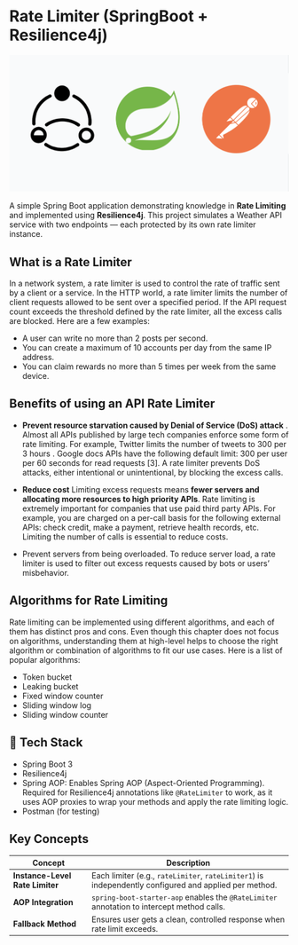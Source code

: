 # Rate Limiter (SpringBoot + Resilience4j)

![Banner](banner.png)

A simple Spring Boot application demonstrating knowledge in **Rate Limiting** and implemented using **Resilience4j**. This project simulates a Weather API service with two endpoints — each protected by its own rate limiter instance.

## What is a Rate Limiter
In a network system, a rate limiter is used to control the rate of traffic sent by a client or a service. In the HTTP world, a rate limiter limits the number of client requests allowed to be sent over a specified period. If the API request count exceeds the threshold defined by the rate limiter, all the excess calls are blocked. Here are a few examples:

- A user can write no more than 2 posts per second.
- You can create a maximum of 10 accounts per day from the same IP address.
- You can claim rewards no more than 5 times per week from the same device.

## Benefits of using an API Rate Limiter

- **Prevent resource starvation caused by Denial of Service (DoS) attack** . Almost all APIs published by large tech companies enforce some form of rate limiting. For example, Twitter limits the number of tweets to 300 per 3 hours . Google docs APIs have the following default limit: 300 per user per 60 seconds for read requests [3]. A rate limiter prevents DoS attacks, either intentional or unintentional, by blocking the excess calls.
  
- **Reduce cost** Limiting excess requests means **fewer servers and allocating more resources to high priority APIs**. Rate limiting is extremely important for companies that use paid third party APIs. For example, you are charged on a per-call basis for the following external APIs: check credit, make a payment, retrieve health records, etc. Limiting the number of calls is essential to reduce costs.
  
- Prevent servers from being overloaded. To reduce server load, a rate limiter is used to filter out excess requests caused by bots or users’ misbehavior.


## Algorithms for Rate Limiting
Rate limiting can be implemented using different algorithms, and each of them has distinct pros and cons. Even though this chapter does not focus on algorithms, understanding them at high-level helps to choose the right algorithm or combination of algorithms to fit our use cases. Here is a list of popular algorithms:

- Token bucket
- Leaking bucket
- Fixed window counter
- Sliding window log
- Sliding window counter


## 🧩 Tech Stack
- Spring Boot 3
- Resilience4j
- Spring AOP: Enables Spring AOP (Aspect-Oriented Programming). Required for Resilience4j annotations like `@RateLimiter` to work, as it uses AOP proxies to wrap your methods and apply the rate limiting logic.
- Postman (for testing)


## Key Concepts
| Concept                         | Description                                                                                            |
| ------------------------------- | ------------------------------------------------------------------------------------------------------ |
| **Instance-Level Rate Limiter** | Each limiter (e.g., `rateLimiter`, `rateLimiter1`) is independently configured and applied per method. |
| **AOP Integration**             | `spring-boot-starter-aop` enables the `@RateLimiter` annotation to intercept method calls.             |
| **Fallback Method**             | Ensures user gets a clean, controlled response when rate limit exceeds.                                |

